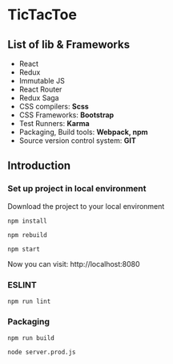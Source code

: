 # TicTacToe

## List of lib & Frameworks

* React
* Redux
* Immutable JS
* React Router
* Redux Saga
* CSS compilers: **Scss**
* CSS Frameworks: **Bootstrap**
* Test Runners: **Karma**
* Packaging, Build tools: **Webpack, npm**
* Source version control system: **GIT**

## Introduction

### Set up project in local environment

Download the project to your local environment

```shell
npm install
```

```shell
npm rebuild
```

```shell
npm start
```
Now you can visit: http://localhost:8080

### ESLINT

```shell
npm run lint
```

### Packaging

```shell
npm run build
```

```shell
node server.prod.js
```

